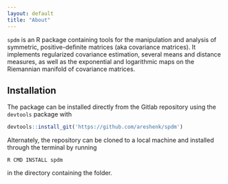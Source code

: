 ```yaml
---
layout: default
title: "About"
---
```


`spdm` is an R package containing tools for the manipulation and analysis of symmetric, positive-definite matrices (aka covariance matrices). It implements regularized covariance estimation, several means and distance measures, as well as the exponential and logarithmic maps on the Riemannian manifold of covariance matrices.

## Installation
The package can be installed directly from the Gitlab repository using the `devtools` package with

```r
devtools::install_git('https://github.com/areshenk/spdm')
```

Alternately, the repository can be cloned to a local machine and installed through the terminal by running

```
R CMD INSTALL spdm
```
in the directory containing the folder.
